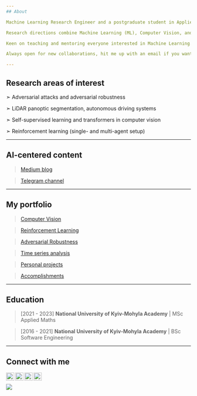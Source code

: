 ```yaml
---
## About

Machine Learning Research Engineer and a postgraduate student in Applied Mathematics at the National University of Kyiv-Mohyla Academy. 

Research directions combine Machine Learning (ML), Computer Vision, and Reinforcement Learning focused in Healthcare and Assistive Technology. Recent projects include devising deep learning architectures for various domains such as spatiotemporal, audio, and textual data. Currently focusing on the Adversarial Robustness in Deep Learning models.

Keen on teaching and mentoring everyone interested in Machine Learning. Reading guest lectures, teaching mentees, and playing shogi - Japanese chess. 

Always open for new collaborations, hit me up with an email if you want to chat. You can find me at righteousronin.github.io.

---
```

## Research areas of interest

➣ Adversarial attacks and adversarial robustness

➣ LiDAR panoptic segmentation, autonomous driving systems

➣ Self-supervised learning and transformers in computer vision

➣ Reinforcement learning (single- and multi-agent setup)

---
## AI-centered content
> [Medium blog](https://righteous-ronin.medium.com)

> [Telegram channel](https://t.me/aicoven)
---
## My portfolio
> [Computer Vision](https://github.com/righteousronin/Portfolio#computer-vision)

> [Reinforcement Learning](https://github.com/righteousronin/Portfolio#reinforcement-learning)

> [Adversarial Robustness](https://github.com/righteousronin/Portfolio#adversarial-robustness-in-deep-learning)

> [Time series analysis](https://github.com/righteousronin/Portfolio#time-series-analysis)

> [Personal projects](https://github.com/righteousronin/Portfolio#personal-projects)

> [Accomplishments](https://github.com/righteousronin/Portfolio#accomplishments)
---
## Education
> [2021 - 2023] **National University of Kyiv-Mohyla Academy** | MSc Applied Maths

> [2016 - 2021] **National University of Kyiv-Mohyla Academy** | BSc Software Engineering
---
## Connect with me
[<img align="left" alt="dimitriy_kuzmenko | Facebook" width="22px" src="https://cdn.jsdelivr.net/npm/simple-icons@v3/icons/facebook.svg" />][facebook]
[<img align="left" alt="righteousronin | LinkedIn" width="22px" src="https://cdn.jsdelivr.net/npm/simple-icons@v3/icons/linkedin.svg" />][linkedin]
[<img align="left" alt="righteous_ronin | Telegram" width="22px" src="https://cdn.jsdelivr.net/npm/simple-icons@v3/icons/telegram.svg" />][telegram]
[<img align="left" alt="righteous-ronin | Medium" width="22px" src="https://cdn.jsdelivr.net/npm/simple-icons@v3/icons/medium.svg" />][medium]
<br />


[facebook]: https://www.facebook.com/dimitriykuzmenko
[linkedin]: https://linkedin.com/in/righteousronin
[telegram]: https://t.me/righteous_ronin
[medium]: https://righteous-ronin.medium.com

![](https://komarev.com/ghpvc/?username=righteousronin)
